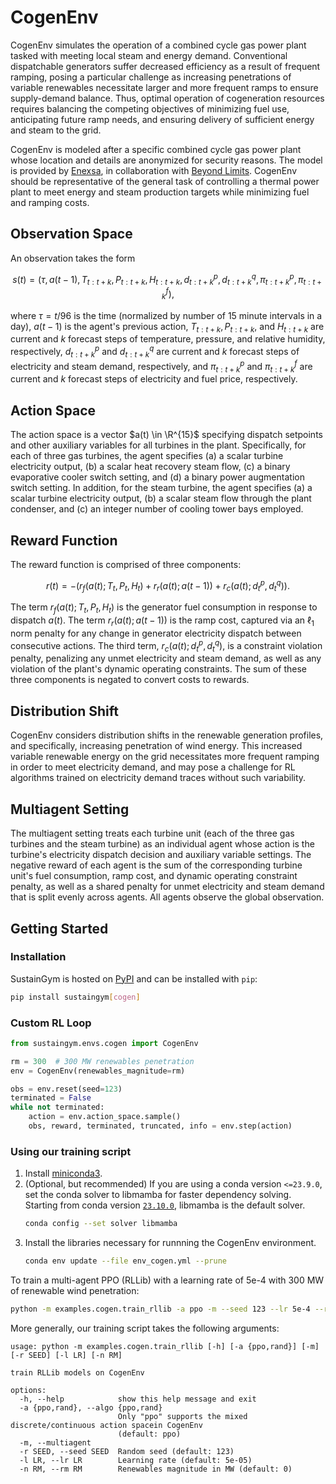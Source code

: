 # CogenEnv

CogenEnv simulates the operation of a combined cycle gas power plant tasked with meeting local steam and energy demand. Conventional dispatchable generators suffer decreased efficiency as a result of frequent ramping, posing a particular challenge as increasing penetrations of variable renewables necessitate larger and more frequent ramps to ensure supply-demand balance. Thus, optimal operation of cogeneration resources requires balancing the competing objectives of minimizing fuel use, anticipating future ramp needs, and ensuring delivery of sufficient energy and steam to the grid.

CogenEnv is modeled after a specific combined cycle gas power plant whose location and details are anonymized for security reasons. The model is provided by [Enexsa](https://www.enexsa.com/), in collaboration with [Beyond Limits](https://www.beyond.ai/). CogenEnv should be representative of the general task of controlling a thermal power plant to meet energy and steam production targets while minimizing fuel and ramping costs.


## Observation Space
An observation takes the form

$$
s(t) = (\tau, a(t-1), T_{t:t+k}, P_{t:t+k}, H_{t:t+k}, d^p_{t:t+k}, d^q_{t:t+k}, \pi^p_{t:t+k}, \pi^f_{t:t+k}),
$$

where $\tau = t/96$ is the time (normalized by number of 15 minute intervals in a day), $a(t-1)$ is the agent's previous action, $T_{t:t+k}, P_{t:t+k},$ and $H_{t:t+k}$ are current and $k$ forecast steps of temperature, pressure, and relative humidity, respectively, $d^p_{t:t+k}$ and $d^q_{t:t+k}$ are current and $k$ forecast steps of electricity and steam demand, respectively, and $\pi^p_{t:t+k}$ and $\pi^f_{t:t+k}$ are current and $k$ forecast steps of electricity and fuel price, respectively. 

## Action Space
The action space is a vector $a(t) \in \R^{15}$ specifying dispatch setpoints and other auxiliary variables for all turbines in the plant. Specifically, for each of three gas turbines, the agent specifies (a) a scalar turbine electricity output, (b) a scalar heat recovery steam flow, (c) a binary evaporative cooler switch setting, and (d) a binary power augmentation switch setting. In addition, for the steam turbine, the agent specifies (a) a scalar turbine electricity output, (b) a scalar steam flow through the plant condenser, and (c) an integer number of cooling tower bays employed.

## Reward Function
The reward function is comprised of three components:

$$
r(t) = -\left(r_f(a(t); T_t, P_t, H_t) + r_r(a(t); a(t-1)) + r_c(a(t); d^p_t, d^q_t)\right).
$$

The term $r_f(a(t); T_t, P_t, H_t)$ is the generator fuel consumption in response to dispatch $a(t)$. The term $r_r(a(t); a(t-1))$ is the ramp cost, captured via an $\ell_1$ norm penalty for any change in generator electricity dispatch between consecutive actions. The third term, $r_c(a(t); d^p_t, d^q_t)$, is a constraint violation penalty, penalizing any unmet electricity and steam demand, as well as any violation of the plant's dynamic operating constraints. The sum of these three components is negated to convert costs to rewards.

## Distribution Shift
CogenEnv considers distribution shifts in the renewable generation profiles, and specifically, increasing penetration of wind energy. This increased variable renewable energy on the grid necessitates more frequent ramping in order to meet electricity demand, and may pose a challenge for RL algorithms trained on electricity demand traces without such variability.

## Multiagent Setting
The multiagent setting treats each turbine unit (each of the three gas turbines and the steam turbine) as an individual agent whose action is the turbine's electricity dispatch decision and auxiliary variable settings. The negative reward of each agent is the sum of the corresponding turbine unit's fuel consumption, ramp cost, and dynamic operating constraint penalty, as well as a shared penalty for unmet electricity and steam demand that is split evenly across agents. All agents observe the global observation.

## Getting Started

### Installation

SustainGym is hosted on [PyPI](https://pypi.org/project/sustaingym/) and can be installed with `pip`:

```bash
pip install sustaingym[cogen]
```

### Custom RL Loop

```python
from sustaingym.envs.cogen import CogenEnv

rm = 300  # 300 MW renewables penetration
env = CogenEnv(renewables_magnitude=rm)

obs = env.reset(seed=123)
terminated = False
while not terminated:
    action = env.action_space.sample()
    obs, reward, terminated, truncated, info = env.step(action)
```


### Using our training script

1. Install [miniconda3](https://docs.conda.io/en/latest/miniconda-other-installer-links.html).
2. (Optional, but recommended) If you are using a conda version `<=23.9.0`, set the conda solver to libmamba for faster dependency solving. Starting from conda version [`23.10.0`](https://github.com/conda/conda/releases/tag/23.10.0), libmamba is the default solver.
    ```bash
    conda config --set solver libmamba
    ```
3. Install the libraries necessary for runnning the CogenEnv environment.
    ```bash
    conda env update --file env_cogen.yml --prune
    ```

To train a multi-agent PPO (RLLib) with a learning rate of 5e-4 with 300 MW of renewable wind penetration:

```bash
python -m examples.cogen.train_rllib -a ppo -m --seed 123 --lr 5e-4 --rm 300
```

More generally, our training script takes the following arguments:

```
usage: python -m examples.cogen.train_rllib [-h] [-a {ppo,rand}] [-m] [-r SEED] [-l LR] [-n RM]

train RLLib models on CogenEnv

options:
  -h, --help            show this help message and exit
  -a {ppo,rand}, --algo {ppo,rand}
                        Only "ppo" supports the mixed discrete/continuous action spacein CogenEnv
                        (default: ppo)
  -m, --multiagent
  -r SEED, --seed SEED  Random seed (default: 123)
  -l LR, --lr LR        Learning rate (default: 5e-05)
  -n RM, --rm RM        Renewables magnitude in MW (default: 0)
```
